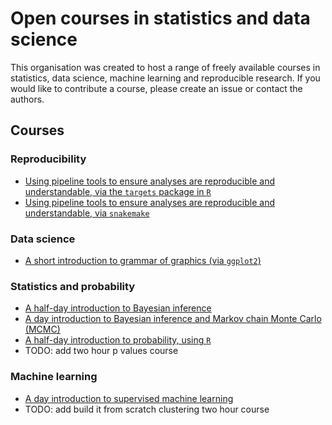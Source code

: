 # Open courses in statistics and data science

This organisation was created to host a range of freely available courses in statistics, data science, machine learning and reproducible research. If you would like to contribute a course, please create an issue or contact the authors.

## Courses

### Reproducibility

- [Using pipeline tools to ensure analyses are reproducible and understandable, via the `targets` package in `R`](https://github.com/open-courses-statistics-data-science/pipeline_tools)
- [Using pipeline tools to ensure analyses are reproducible and understandable, via `snakemake`](https://github.com/open-courses-statistics-data-science/pipeline_tools_snakemake)


### Data science

- [A short introduction to grammar of graphics (via `ggplot2`)](https://github.com/open-courses-statistics-data-science/introduction_to_grammar_of_graphics)


### Statistics and probability

- [A half-day introduction to Bayesian inference](https://github.com/ben18785/introduction_to_bayesian_inference)
- [A day introduction to Bayesian inference and Markov chain Monte Carlo (MCMC)](https://github.com/open-courses-statistics-data-science/introduction_to_bayesian_mcmc_mathbio)
- [A half-day introduction to probability, using `R`](https://github.com/open-courses-statistics-data-science/introduction_to_probability)
- TODO: add two hour p values course

### Machine learning

- [A day introduction to supervised machine learning](https://github.com/open-courses-statistics-data-science/introduction_to_supervised_ml)
- TODO: add build it from scratch clustering two hour course
